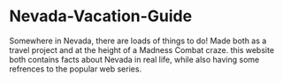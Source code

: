 # Nevada-Vacation-Guide
Somewhere in Nevada, there are loads of things to do! Made both as a travel project and at the height of a Madness Combat craze. this website both contains facts about Nevada in real life, while also having some refrences to the popular web series.
